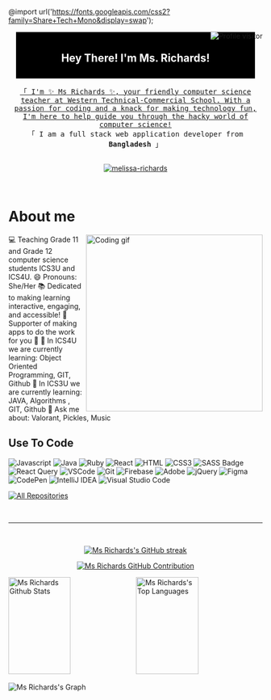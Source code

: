 <!--
<h2 align="center">
  Welcome to Ms Richards World!
  <img src="https://media.giphy.com/media/hvRJCLFzcasrR4ia7z/giphy.gif" width="28">
</h2>
-->

@import url('https://fonts.googleapis.com/css2?family=Share+Tech+Mono&display=swap');

<a href="https://komarev.com/ghpvc/?username=melissa-richards">
  <img align="right" src="https://komarev.com/ghpvc/?username=melissa-richards&label=Visitors&color=0e75b6&style=flat" alt="Profile visitor" />
</a>
<div style="padding:10px 15px; margin:15px; background:#000; color:#fff; text-align:center; white-space:nowrap; cursor:pointer;">
 <!-- Intro  -->
<h2> Hey There! I'm Ms. Richards!</h2>
</div>






<p align="center"> 
  <samp>
    <a href="https://www.google.com/search?q=Al+Siam">「 I'm ✨ Ms Richards ✨, your friendly computer science teacher at Western Technical-Commercial School. With a passion for coding and a knack for making technology fun, I'm here to help guide you through the hacky world of computer science!</a>
    <br>
    「 I am a full stack web application developer from <b>Bangladesh</b> 」
    <br>
    <br>
  </samp>
</p>

<p align="center">
 <a href="https://linkedin.com/in/melissa-richards" target="_blank">
  <img src="https://img.shields.io/badge/LinkedIn-0077B5?style=for-the-badge&logo=linkedin&logoColor=white" alt="melissa-richards"/>
 </a>
</p>
<br />

<!-- About Section -->
 # About me
 
<p>
 <img align="right" width="350" src="[/assets/programmer.gif](https://www.google.com/url?sa=i&url=https%3A%2F%2Fgiphy.com%2Fstickers%2Fcodeit-official-coding-helloworld-codeit-gf675azxNAz2zDQ1vD&psig=AOvVaw2C919H7QjklUIzu0LLp-S2&ust=1710867749529000&source=images&cd=vfe&opi=89978449&ved=0CBIQjRxqFwoTCKCPx5Wl_oQDFQAAAAAdAAAAABAJ)" alt="Coding gif" />

💻 Teaching Grade 11 and Grade 12 computer science students ICS3U and ICS4U.
😄 Pronouns: She/Her
📚 Dedicated to making learning interactive, engaging, and accessible!
🌟 Supporter of making apps to do the work for you 💅
🌱 In ICS4U we are currently learning: Object Oriented Programming, GIT, Github
🌱 In ICS3U we are currently learning: JAVA, Algorithms , GIT, Github
💬 Ask me about: Valorant, Pickles, Music

</p>

## Use To Code

![Javascript](https://img.shields.io/badge/Javascript-F0DB4F?style=for-the-badge&labelColor=black&logo=javascript&logoColor=F0DB4F)
![Java](https://img.shields.io/badge/java-%23ED8B00.svg?style=for-the-badge&logo=openjdk&logoColor=white)
![Ruby](https://img.shields.io/badge/ruby-%23CC342D.svg?style=for-the-badge&logo=ruby&logoColor=white)
![React](https://img.shields.io/badge/-React-61DBFB?style=for-the-badge&labelColor=black&logo=react&logoColor=61DBFB)
![HTML](https://img.shields.io/badge/HTML5-E34F26?style=for-the-badge&logo=html5&logoColor=white)
![CSS3](https://img.shields.io/badge/CSS3-1572B6?style=for-the-badge&logo=css3&logoColor=white)
![SASS Badge](https://img.shields.io/badge/Sass-CC6699?style=for-the-badge&logo=sass&logoColor=white)
![React Query](https://img.shields.io/badge/-React_Query-FF4154?style=for-the-badge&logo=react%20query&logoColor=white)
![VSCode](https://img.shields.io/badge/Visual_Studio-0078d7?style=for-the-badge&logo=visual%20studio&logoColor=white)
![Git](https://img.shields.io/badge/Git-F05032?style=for-the-badge&logo=git&logoColor=white)
![Firebase](https://img.shields.io/badge/firebase-a08021?style=for-the-badge&logo=firebase&logoColor=ffcd34)
![Adobe](https://img.shields.io/badge/adobe-%23FF0000.svg?style=for-the-badge&logo=adobe&logoColor=white)
![jQuery](https://img.shields.io/badge/jquery-%230769AD.svg?style=for-the-badge&logo=jquery&logoColor=white)
![Figma](https://img.shields.io/badge/figma-%23F24E1E.svg?style=for-the-badge&logo=figma&logoColor=white)
![CodePen](https://img.shields.io/badge/Codepen-000000?style=for-the-badge&logo=codepen&logoColor=white)
![IntelliJ IDEA](https://img.shields.io/badge/IntelliJIDEA-000000.svg?style=for-the-badge&logo=intellij-idea&logoColor=white)
![Visual Studio Code](https://img.shields.io/badge/Visual%20Studio%20Code-0078d7.svg?style=for-the-badge&logo=visual-studio-code&logoColor=white)


<p align="left">
  <a href="https://github.com/melissa-richards?tab=repositories" target="_blank"><img alt="All Repositories" title="All Repositories" src="https://img.shields.io/badge/-All%20Repos-2962FF?style=for-the-badge&logo=koding&logoColor=white"/></a>
</p>

<br/>
<hr/>
<br/>

<p align="center">
  <a href="https://github.com/melissa-richards">
    <img src="https://github-readme-streak-stats.herokuapp.com/?user=melissa-richards&theme=radical&border=7F3FBF&background=0D1117" alt="Ms Richards's GitHub streak"/>
  </a>
</p>

<p align="center">
  <a href="https://github.com/melissa-richards">
    <img src="https://github-profile-summary-cards.vercel.app/api/cards/profile-details?username=melissa-richards&theme=radical" alt="Ms Richards GitHub Contribution"/>
  </a>
</p>

<a> 
    <a href="https://github.com/melissa-richards"><img alt="Ms Richards Github Stats" src="https://denvercoder1-github-readme-stats.vercel.app/api?username=melissa-richards&show_icons=true&count_private=true&theme=react&border_color=7F3FBF&bg_color=0D1117&title_color=F85D7F&icon_color=F8D866" height="192px" width="49.5%"/></a>
  <a href="https://github.com/"><img alt="Ms Richards's Top Languages" src="https://denvercoder1-github-readme-stats.vercel.app/api/top-langs/?username=melissa-richards&langs_count=8&layout=compact&theme=react&border_color=7F3FBF&bg_color=0D1117&title_color=F85D7F&icon_color=F8D866" height="192px" width="49.5%"/></a>
  <br/>
</a>


![Ms Richards's Graph](https://github-readme-activity-graph.vercel.app/graph?username=melissa-richards&custom_title=Al%20Siam's%20GitHub%20Activity%20Graph&bg_color=0D1117&color=7F3FBF&line=7F3FBF&point=7F3FBF&area_color=FFFFFF&title_color=FFFFFF&area=true)
